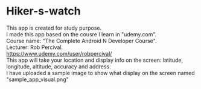 # Hiker-s-watch
This app is created for study purpose.<br/>
I made this app based on the cousre I learn in "udemy.com".<br/>
Course name: "The Complete Android N Developer Course".<br/>
Lecturer: Rob Percival.<br/>
https://www.udemy.com/user/robpercival/<br/>
This app will take your location and display info on the screen: latitude, longitude, altitude, accuracy and address.<br/> 
I have uploaded a sample image to show what display on the screen named "sample_app_visual.png"
